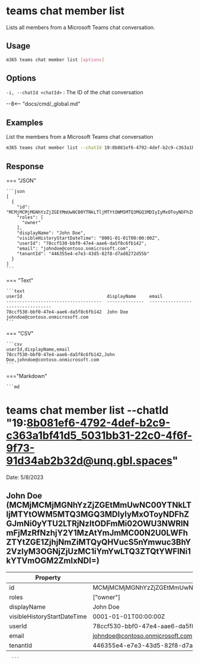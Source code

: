 # teams chat member list

Lists all members from a Microsoft Teams chat conversation.

## Usage

```sh
m365 teams chat member list [options]
```

## Options

`-i, --chatId <chatId>`
: The ID of the chat conversation

--8<-- "docs/cmd/_global.md"

## Examples

List the members from a Microsoft Teams chat conversation

```sh
m365 teams chat member list --chatId 19:8b081ef6-4792-4def-b2c9-c363a1bf41d5_5031bb31-22c0-4f6f-9f73-91d34ab2b32d@unq.gbl.spaces
```

## Response

=== "JSON"

    ```json
    [
      {
        "id": "MCMjMCMjMGNhYzZjZGEtMmUwNC00YTNkLTljMTYtOWM5MTQ3MGQ3MDIyIyMxOToyNDFhZGJmNi0yYTU2LTRjNzItODFmMi02OWU3NWRlNmFjMzRfNzhjY2Y1MzAtYmJmMC00N2U0LWFhZTYtZGE1ZjhjNmZiMTQyQHVucS5nYmwuc3BhY2VzIyM3OGNjZjUzMC1iYmYwLTQ3ZTQtYWFlNi1kYTVmOGM2ZmIxNDI=",
        "roles": [
          "owner"
        ],
        "displayName": "John Doe",
        "visibleHistoryStartDateTime": "0001-01-01T00:00:00Z",
        "userId": "78ccf530-bbf0-47e4-aae6-da5f8c6fb142",
        "email": "johndoe@contoso.onmicrosoft.com",
        "tenantId": "446355e4-e7e3-43d5-82f8-d7ad8272d55b"
      }
    ]
    ```

=== "Text"

    ```text
    userId                                displayName     email
    ------------------------------------  --------------  ---------------------------------
    78ccf530-bbf0-47e4-aae6-da5f8c6fb142  John Doe        johndoe@contoso.onmicrosoft.com
    ```

=== "CSV"

    ```csv
    userId,displayName,email
    78ccf530-bbf0-47e4-aae6-da5f8c6fb142,John Doe,johndoe@contoso.onmicrosoft.com
    ```

==="Markdown"

    ```md
# teams chat member list --chatId "19:8b081ef6-4792-4def-b2c9-c363a1bf41d5_5031bb31-22c0-4f6f-9f73-91d34ab2b32d@unq.gbl.spaces"

Date: 5/8/2023

## John Doe (MCMjMCMjMGNhYzZjZGEtMmUwNC00YTNkLTljMTYtOWM5MTQ3MGQ3MDIyIyMxOToyNDFhZGJmNi0yYTU2LTRjNzItODFmMi02OWU3NWRlNmFjMzRfNzhjY2Y1MzAtYmJmMC00N2U0LWFhZTYtZGE1ZjhjNmZiMTQyQHVucS5nYmwuc3BhY2VzIyM3OGNjZjUzMC1iYmYwLTQ3ZTQtYWFlNi1kYTVmOGM2ZmIxNDI=)

Property | Value
---------|-------
id | MCMjMCMjMGNhYzZjZGEtMmUwNC00YTNkLTljMTYtOWM5MTQ3MGQ3MDIyIyMxOToyNDFhZGJmNi0yYTU2LTRjNzItODFmMi02OWU3NWRlNmFjMzRfNzhjY2Y1MzAtYmJmMC00N2U0LWFhZTYtZGE1ZjhjNmZiMTQyQHVucS5nYmwuc3BhY2VzIyM3OGNjZjUzMC1iYmYwLTQ3ZTQtYWFlNi1kYTVmOGM2ZmIxNDI=
roles | ["owner"]
displayName | John Doe
visibleHistoryStartDateTime | 0001-01-01T00:00:00Z
userId | 78ccf530-bbf0-47e4-aae6-da5f8c6fb142
email | johndoe@contoso.onmicrosoft.com
tenantId | 446355e4-e7e3-43d5-82f8-d7ad8272d55b
      ```
